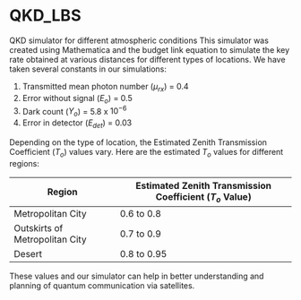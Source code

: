# QKD_LBS
QKD simulator for different atmospheric conditions
This simulator was created using Mathematica and the budget link equation to simulate the key rate obtained at various distances for different types of locations. We have taken several constants in our simulations:

1. Transmitted mean photon number ($\mu_{rx}$) = 0.4
2. Error without signal ($E_{o}$) = 0.5
3. Dark count ($Y_o$) = 5.8 x $10^{-6}$
4. Error in detector ($E_{det}$) = 0.03

Depending on the type of location, the Estimated Zenith Transmission Coefficient ($T_o$) values vary. Here are the estimated $T_o$ values for different regions:

| Region         | Estimated Zenith Transmission Coefficient ($T_o$ Value) |
| -------------- | --------------------------------------------------------- |
| Metropolitan City | 0.6 to 0.8 |
| Outskirts of Metropolitan City | 0.7 to 0.9 |
| Desert | 0.8 to 0.95 |

These values and our simulator can help in better understanding and planning of quantum communication via satellites.
